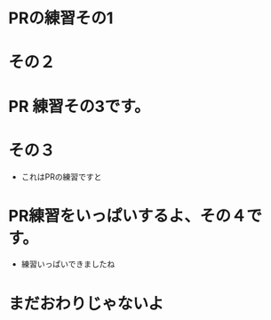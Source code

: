 # PRの練習その1
# その２
# PR 練習その3です。
# その３
- これはPRの練習ですと
# PR練習をいっぱいするよ、その４です。
- 練習いっぱいできましたね
# まだおわりじゃないよ
